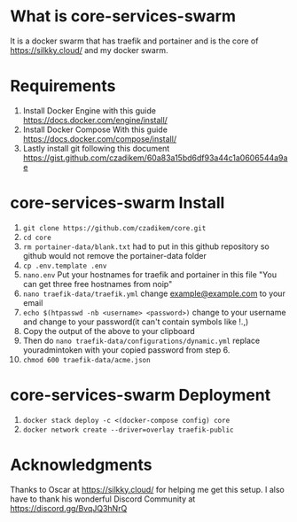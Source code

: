 # What is core-services-swarm
It is a docker swarm that has traefik and portainer and is the core of https://silkky.cloud/ and my docker swarm.

# Requirements
1.  Install Docker Engine with this guide https://docs.docker.com/engine/install/
2.  Install Docker Compose With this guide https://docs.docker.com/compose/install/
3.  Lastly install git following this document https://gist.github.com/czadikem/60a83a15bd6df93a44c1a0606544a9ae

# core-services-swarm Install
1.  ```git clone https://github.com/czadikem/core.git```
2.  ```cd core```
3.  ```rm portainer-data/blank.txt```  had to put in this github repository so github would not remove the portainer-data folder
4.  ```cp .env.template .env```
5.  ```nano.env```  Put your hostnames for traefik and portainer in this file  "You can get three free hostnames from noip"
6.  ```nano traefik-data/traefik.yml```  change example@example.com to your email
7.  ```echo $(htpasswd -nb <username> <password>)``` change <username> to your username and change <password> to your password(it can't contain symbols like !.,)
8.  Copy the output of the above to your clipboard
9.  Then do ```nano traefik-data/configurations/dynamic.yml```  replace youradmintoken with your copied password from step 6.
10.  ```chmod 600 traefik-data/acme.json```


# core-services-swarm Deployment
1.  ```docker stack deploy -c <(docker-compose config) core```
2.  ```docker network create --driver=overlay traefik-public```

# Acknowledgments
Thanks to Oscar at https://silkky.cloud/ for helping me get this setup.  I also have to thank his wonderful Discord Community at https://discord.gg/BvqJQ3hNrQ
